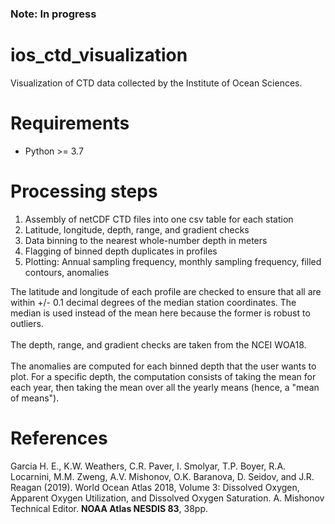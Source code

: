 ### Note: In progress

# ios_ctd_visualization
Visualization of CTD data collected by the Institute of Ocean Sciences.

# Requirements
* Python >= 3.7

# Processing steps
1. Assembly of netCDF CTD files into one csv table for each station
2. Latitude, longitude, depth, range, and gradient checks
3. Data binning to the nearest whole-number depth in meters
4. Flagging of binned depth duplicates in profiles
5. Plotting: Annual sampling frequency, monthly sampling frequency, filled contours, anomalies

The latitude and longitude of each profile are checked to ensure that all are within +/- 0.1 decimal degrees of the median station coordinates. The median is used instead of the mean here because the former is robust to outliers.  
\
The depth, range, and gradient checks are taken from the NCEI WOA18.  
\
The anomalies are computed for each binned depth that the user wants to plot. For a specific depth, the computation consists of taking the mean for each year, then taking the mean over all the yearly means (hence, a "mean of means"). 

# References
Garcia H. E., K.W. Weathers, C.R. Paver, I. Smolyar, T.P. Boyer, R.A. Locarnini, M.M. Zweng, A.V. Mishonov, O.K. Baranova, D. Seidov, and J.R. Reagan (2019). World Ocean Atlas 2018, Volume 3: Dissolved Oxygen, Apparent Oxygen Utilization, and Dissolved Oxygen Saturation. A. Mishonov Technical Editor. **NOAA Atlas NESDIS 83**, 38pp.
